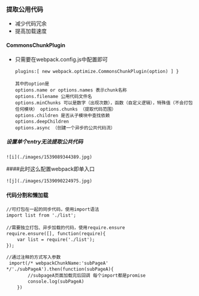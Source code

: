 ### 提取公用代码

* 减少代码冗余
* 提高加载速度

#### CommonsChunkPlugin
* 只需要在webpack.config.js中配置即可

    ```
    plugins:[ new webpack.optimize.CommonsChunkPlugin(option) ] } 

    其中的option是 
    options.name or options.names 表示chunk名称   
    options.filename 公用代码文件名    
    options.minChunks 可以是数字（出现次数），函数（自定义逻辑），特殊值（不会打包任何模块） options.chunks （提取代码范围）
    options.children 是否从子模块中查找依赖
    options.deepChildren 
    options.async （创建一个异步的公共代码流）
    ```
##### 设置单个entry无法提取公共代码

    ![i](./images/1539089344389.jpg)
####此时这么配置webpack即单入口
   
    ![j](./images/1539090224975.jpg)



#### 代码分割和懒加载


```
//可打包在一起的同步代码，使用import语法
import list from './list';

//需要独立打包、异步加载的代码，使用require.ensure
require.ensure([], function(require){
    var list = require('./list');
});
```

```
//通过注释的方式写入参数
 import(/* webpackChunkName:'subPageA' */'./subPageA').then(function(subPageA){
        //subpageA页面加载完后回调 每个import都是promise
        console.log(subPageA)
    })
```
